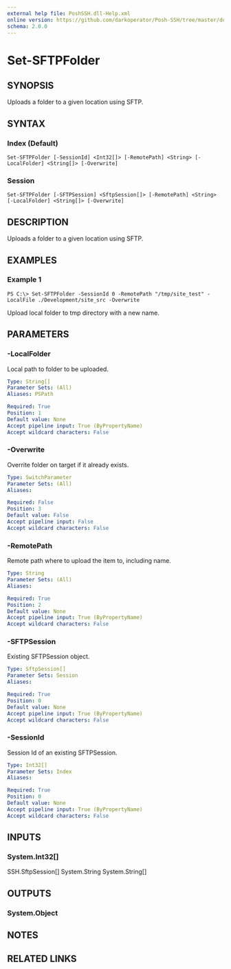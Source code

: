 ```yaml
---
external help file: PoshSSH.dll-Help.xml
online version: https://github.com/darkoperator/Posh-SSH/tree/master/docs
schema: 2.0.0
---
```


# Set-SFTPFolder

## SYNOPSIS
Uploads a folder to a given location using SFTP.

## SYNTAX

### Index (Default)
```
Set-SFTPFolder [-SessionId] <Int32[]> [-RemotePath] <String> [-LocalFolder] <String[]> [-Overwrite]
```

### Session
```
Set-SFTPFolder [-SFTPSession] <SftpSession[]> [-RemotePath] <String> [-LocalFolder] <String[]> [-Overwrite]
```

## DESCRIPTION
Uploads a folder to a given location using SFTP.

## EXAMPLES

### Example 1
```
PS C:\> Set-SFTPFolder -SessionId 0 -RemotePath "/tmp/site_test" -LocalFile ./Development/site_src -Overwrite
```

Upload local folder to tmp directory with a new name.

## PARAMETERS

### -LocalFolder
Local path to folder to be uploaded.

```yaml
Type: String[]
Parameter Sets: (All)
Aliases: PSPath

Required: True
Position: 1
Default value: None
Accept pipeline input: True (ByPropertyName)
Accept wildcard characters: False
```

### -Overwrite
Overrite folder on target if it already exists.

```yaml
Type: SwitchParameter
Parameter Sets: (All)
Aliases: 

Required: False
Position: 3
Default value: False
Accept pipeline input: False
Accept wildcard characters: False
```

### -RemotePath
Remote path where to upload the item to, including name.

```yaml
Type: String
Parameter Sets: (All)
Aliases: 

Required: True
Position: 2
Default value: None
Accept pipeline input: True (ByPropertyName)
Accept wildcard characters: False
```

### -SFTPSession
Existing SFTPSession object.

```yaml
Type: SftpSession[]
Parameter Sets: Session
Aliases: 

Required: True
Position: 0
Default value: None
Accept pipeline input: True (ByPropertyName)
Accept wildcard characters: False
```

### -SessionId
Session Id of an existing SFTPSession.

```yaml
Type: Int32[]
Parameter Sets: Index
Aliases: 

Required: True
Position: 0
Default value: None
Accept pipeline input: True (ByPropertyName)
Accept wildcard characters: False
```

## INPUTS

### System.Int32[]
SSH.SftpSession\[\] System.String System.String\[\]

## OUTPUTS

### System.Object

## NOTES

## RELATED LINKS

